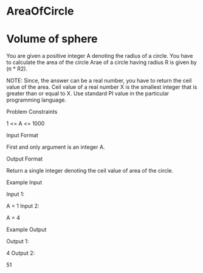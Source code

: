 # AreaOfCircle
# Volume of sphere
You are given a positive integer A denoting the radius of a circle. You have to calculate the area of the circle
Arae of a circle having radius R is given by (π * R2).

NOTE: Since, the answer can be a real number, you have to return the ceil value of the area. Ceil value of a real number X is the smallest integer that is greater than or equal to X. Use standard PI value in the particular programming language.



Problem Constraints

1 <= A <= 1000



Input Format

First and only argument is an integer A.



Output Format

Return a single integer denoting the ceil value of area of the circle.



Example Input

Input 1:

 A = 1 
Input 2:

 A = 4 


Example Output

Output 1:

 4 
Output 2:

 51 

